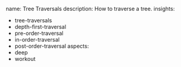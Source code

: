 name: Tree Traversals
description: How to traverse a tree.
insights:
  - tree-traversals
  - depth-first-traversal
  - pre-order-traversal
  - in-order-traversal
  - post-order-traversal
aspects:
  - deep
  - workout
